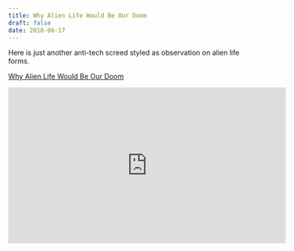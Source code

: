 ```yaml
---
title: Why Alien Life Would Be Our Doom
draft: false
date: 2018-06-17
---
```

Here is just another anti-tech screed styled as observation on alien life forms.

[Why Alien Life Would Be Our Doom](https://youtu.be/qYtFYowC7LU)
<iframe width="560" height="315" src="https://www.youtube.com/embed/UjtOGPJ0URM" frameborder="0" allow="autoplay; encrypted-media" allowfullscreen></iframe>